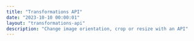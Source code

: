 ```yaml
---
title: "Transformations API"
date: "2023-10-10 00:00:01"
layout: "transformations-api"
description: "Change image orientation, crop or resize with an API"
---
```

